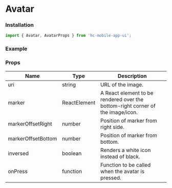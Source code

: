 # Avatar

### Installation

```jsx
import { Avatar, AvatarProps } from 'hc-mobile-app-ui';
```

### Example



### Props

| Name               | Type         | Description                                                                    |
| ------------------ | ------------ | ------------------------------------------------------------------------------ |
| uri                | string       | URL of the image.                                                              |
| marker             | ReactElement | A React element to be rendered over the bottom-right corner of the image/icon. |
| markerOffsetRight  | number       | Position of marker from right side.                                            |
| markerOffsetBottom | number       | Position of marker from bottom.                                                |
| inversed           | boolean      | Renders a white icon instead of black.                                         |
| onPress            | function     | Function to be called when the avatar is pressed.                              |

